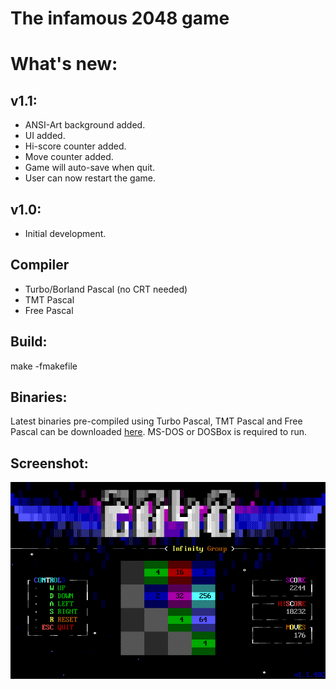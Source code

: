 # The infamous 2048 game

# What's new:
## v1.1: 
 * ANSI-Art background added.
 * UI added.
 * Hi-score counter added.
 * Move counter added.
 * Game will auto-save when quit.
 * User can now restart the game.

## v1.0: 
 * Initial development.

## Compiler
 * Turbo/Borland Pascal (no CRT needed)
 * TMT Pascal
 * Free Pascal

## Build:
make -fmakefile

## Binaries:
Latest binaries pre-compiled using Turbo Pascal, TMT Pascal and Free Pascal can be downloaded [here](https://github.com/dzutrinh/2048/releases/latest). 
MS-DOS or DOSBox is required to run.

## Screenshot:
![Screenshot](https://github.com/dzutrinh/2048/blob/master/2048.png)